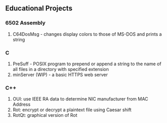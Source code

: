 ## Educational Projects

### 6502 Assembly
1. C64DosMsg - changes display colors to those of MS-DOS and prints a string

### C
1. PreSuff - POSIX program to prepend or append a string to the name of all files in a directory with specified extension
2. minServer (WIP) - a basic HTTPS web server

### C++
1. OUI: use IEEE RA data to determine NIC manufacturer from MAC Address
2. Rot: encrypt or decrypt a plaintext file using Caesar shift
3. RotQt: graphical version of Rot
